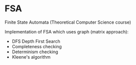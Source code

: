 # FSA
Finite State Automata (Theoretical Computer Science course)

Implementation of FSA which uses graph (matrix approach):
 - DFS Depth First Search
 - Completeness checking
 - Determinism checking
 - Kleene's algorithm 
